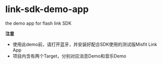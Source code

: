 # link-sdk-demo-app

the demo app for flash link SDK


**注意**

* 使用此demo前，请打开蓝牙，并安装好配合SDK使用的测试版Misfit Link App
* 项目内含有两个Target，分别对应消息Demo和音乐Demo
